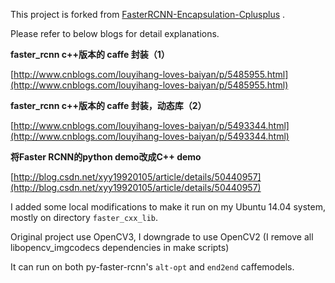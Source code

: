 This project is forked from [FasterRCNN-Encapsulation-Cplusplus](https://github.com/YihangLou/FasterRCNN-Encapsulation-Cplusplu) .

Please refer to below blogs for detail explanations.

**faster_rcnn c++版本的 caffe 封装（1）**

[http://www.cnblogs.com/louyihang-loves-baiyan/p/5485955.html](http://www.cnblogs.com/louyihang-loves-baiyan/p/5485955.html)

**faster_rcnn c++版本的 caffe 封装，动态库（2）**

[http://www.cnblogs.com/louyihang-loves-baiyan/p/5493344.html](http://www.cnblogs.com/louyihang-loves-baiyan/p/5493344.html)

**将Faster RCNN的python demo改成C++ demo**

[http://blog.csdn.net/xyy19920105/article/details/50440957](http://blog.csdn.net/xyy19920105/article/details/50440957)

I added some local modifications to make it run on my Ubuntu 14.04 system, mostly on directory `faster_cxx_lib`.

Original project use OpenCV3, I downgrade to use OpenCV2 (I remove all libopencv_imgcodecs dependencies in make scripts)

It can run on both py-faster-rcnn's `alt-opt` and `end2end` caffemodels.